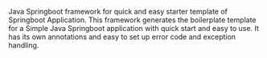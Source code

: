 Java Springboot framework for quick and easy starter template of Springboot Application.
This framework generates the boilerplate template for a Simple Java Springboot application with quick start and easy to use.
It has its own annotations and  easy to set up error code and exception handling.
